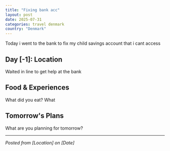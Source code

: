 ```yaml
---
title: "Fixing bank acc"
layout: post
date: 2025-07-31
categories: travel denmark
country: "Denmark"
---
```



Today i went to the bank to fix my child savings account that i cant access

## Day [-1]: Location

Waited in line to get help at the bank

## Food & Experiences

What did you eat? What 

## Tomorrow's Plans

What are you planning for tomorrow?

---
*Posted from [Location] on [Date]*
